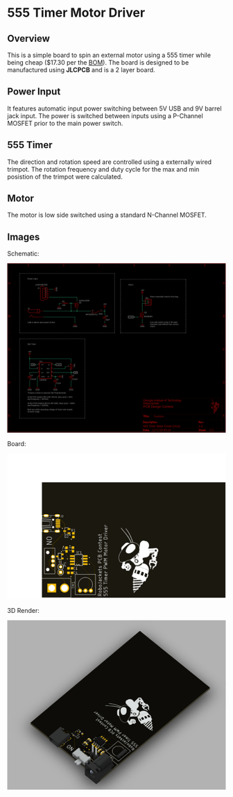 # 555 Timer Motor Driver

## Overview

This is a simple board to spin an external motor using a 555 timer while being  cheap ($17.30 per the [BOM](BOM.csv)). The board is designed to be manufactured using **JLCPCB** and is a 2 layer board.

## Power Input

It features automatic input power switching between 5V USB and 9V barrel jack input. The power is switched between inputs using a P-Channel MOSFET prior to the main power switch.

## 555 Timer

The direction and rotation speed are controlled using a externally wired trimpot. The rotation frequency and duty cycle for the max and min posistion of the trimpot were calculated.

## Motor

The motor is low side switched using a standard N-Channel MOSFET.

## Images

Schematic:

![Board](Example_Schematic.png)

Board:

![Board](Example_Board.png)

3D Render:

![3D Render](Example_Render.png)
